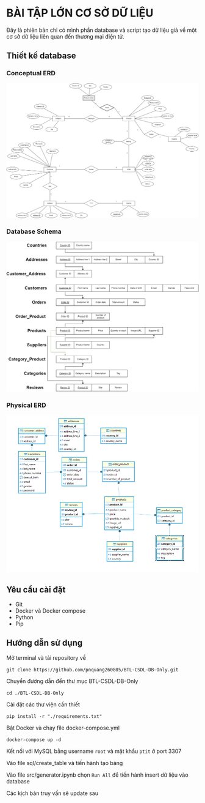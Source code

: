 
# __BÀI TẬP LỚN CƠ SỞ DỮ LIỆU__

Đây là phiên bản chỉ có mình phần database và script tạo dữ liệu giả về một cơ sở dữ liệu liên quan đến thương mại điện tử.

## __Thiết kế database__
### __Conceptual ERD__
![Conceptual ERD](/database_desgin/ERD%20E-commerce.jpg)
### __Database Schema__
![Database Schema](/database_desgin/Entity%20Relationships%20Schema.jpg)
### __Physical ERD__
![Physical ERD](/database_desgin/physical%20erd.png)

## __Yêu cầu cài đặt__
+ Git
+ Docker và Docker compose
+ Python
+ Pip

## __Hướng dẫn sử dụng__
Mở terminal và tải repository về
```
git clone https://github.com/pnquang260805/BTL-CSDL-DB-Only.git
```

Chuyển đường dẫn đển thư mục BTL-CSDL-DB-Only

```
cd ./BTL-CSDL-DB-Only
```
Cài đặt các thư viện cần thiết
```
pip install -r "./requirements.txt"
```

Bật Docker và chạy file docker-compose.yml
```
docker-compose up -d
```
Kết nối với MySQL bằng username ```root``` và mật khẩu ```ptit``` ở port 3307

Vào file sql/create_table và tiến hành tạo bảng

Vào file src/generator.ipynb chọn ```Run All``` để tiến hành insert dữ liệu vào database

Các kịch bản truy vấn sẽ update sau

